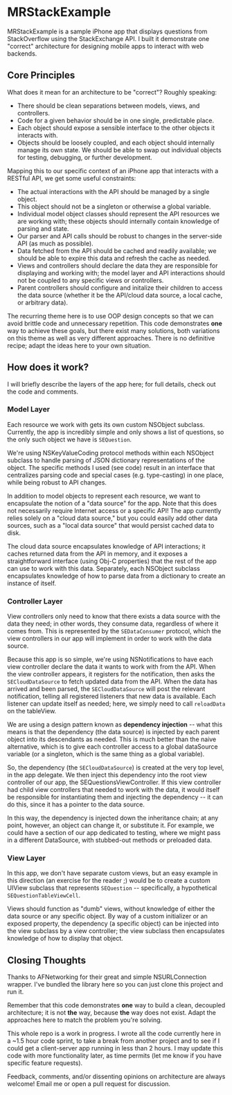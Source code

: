 # MRStackExample

MRStackExample is a sample iPhone app that displays questions from StackOverflow using the StackExchange API. I built it demonstrate one "correct" architecture for designing mobile apps to interact with web backends.

## Core Principles

What does it mean for an architecture to be "correct"? Roughly speaking:

- There should be clean separations between models, views, and controllers.
- Code for a given behavior should be in one single, predictable place.
- Each object should expose a sensible interface to the other objects it interacts with.
- Objects should be loosely coupled, and each object should internally manage its own state. We should be able to swap out individual objects for testing, debugging, or further development.

Mapping this to our specific context of an iPhone app that interacts with a RESTful API, we get some useful constraints:

- The actual interactions with the API should be managed by a single object.
- This object should not be a singleton or otherwise a global variable.
- Individual model object classes should represent the API resources we are working with; these objects should internally contain knowledge of parsing and state.
- Our parser and API calls should be robust to changes in the server-side API (as much as possible).
- Data fetched from the API should be cached and readily available; we should be able to expire this data and refresh the cache as needed.
- Views and controllers should declare the data they are responsible for displaying and working with; the model layer and API interactions should not be coupled to any specific views or controllers.
- Parent controllers should configure and initalize their children to access the data source (whether it be the API/cloud data source, a local cache, or arbitrary data).

The recurring theme here is to use OOP design concepts so that we can avoid brittle code and unnecessary repetition. This code demonstrates **one** way to achieve these goals, but there exist many solutions, both variations on this theme as well as very different approaches. There is no definitive recipe; adapt the ideas here to your own situation.

## How does it work?

I will briefly describe the layers of the app here; for full details, check out the code and comments.

### Model Layer

Each resource we work with gets its own custom NSObject subclass. Currently, the app is incredibly simple and only shows a list of questions, so the only such object we have is ```SEQuestion```.

We're using NSKeyValueCoding protocol methods within each NSObject subclass to handle parsing of JSON dictionary representations of the object. The specific methods I used (see code) result in an interface that centralizes parsing code and special cases (e.g. type-casting) in one place, while being robust to API changes.

In addition to model objects to represent each resource, we want to encapsulate the notion of a "data source" for the app. Note that this does not necessarily require Internet access or a specific API! The app currently relies solely on a "cloud data source," but you could easily add other data sources, such as a "local data source" that would persist cached data to disk.

The cloud data source encapsulates knowledge of API interactions; it caches returned data from the API in memory, and it exposes a straightforward interface (using Obj-C properties) that the rest of the app can use to work with this data. Separately, each NSObject subclass encapsulates knowledge of how to parse data from a dictionary to create an instance of itself.

### Controller Layer

View controllers only need to know that there exists a data source with the data they need; in other words, they consume data, regardless of where it comes from. This is represented by the ```SEDataConsumer``` protocol, which the view controllers in our app will implement in order to work with the data source.

Because this app is so simple, we're using NSNotifications to have each view controller declare the data it wants to work with from the API. When the view controller appears, it registers for the notification, then asks the ```SECloudDataSource``` to fetch updated data from the API. When the data has arrived and been parsed, the ```SECloudDataSource``` will post the relevant notification, telling all registered listeners that new data is available. Each listener can update itself as needed; here, we simply need to call ```reloadData``` on the tableView.

We are using a design pattern known as **dependency injection** -- what this means is that the dependency (the data source) is injected by each parent object into its descendants as needed. This is much better than the naive alternative, which is to give each controller access to a global dataSource variable (or a singleton, which is the same thing as a global variable).

So, the dependency (the ```SECloudDataSource```) is created at the very top level, in the app delegate. We then inject this dependency into the root view controller of our app, the SEQuestionsViewController. If this view controller had child view controllers that needed to work with the data, it would itself be responsible for instantiating them and injecting the dependency -- it can do this, since it has a pointer to the data source.

In this way, the dependency is injected down the inheritance chain; at any point, however, an object can change it, or substitute it. For example, we could have a section of our app dedicated to testing, where we might pass in a different DataSource, with stubbed-out methods or preloaded data.

### View Layer

In this app, we don't have separate custom views, but an easy example in this direction (an exercise for the reader ;) would be to create a custom UIView subclass that represents ```SEQuestion``` -- specifically, a hypothetical ```SEQuestionTableViewCell```.

Views should function as "dumb" views, without knowledge of either the data source or any specific object. By way of a custom initializer or an exposed property, the dependency (a specific object) can be injected into the view subclass by a view controller; the view subclass then encapsulates knowledge of how to display that object.

## Closing Thoughts

Thanks to AFNetworking for their great and simple NSURLConnection wrapper. I've bundled the library here so you can just clone this project and run it.

Remember that this code demonstrates **one** way to build a clean, decoupled architecture; it is not **the** way, because **the** way does not exist. Adapt the approaches here to match the problem you're solving.

This whole repo is a work in progress. I wrote all the code currently here in a ~1.5 hour code sprint, to take a break from another project and to see if I could get a client-server app running in less than 2 hours. I may update this code with more functionality later, as time permits (let me know if you have specific feature requests).

Feedback, comments, and/or dissenting opinions on architecture are always welcome! Email me or open a pull request for discussion.